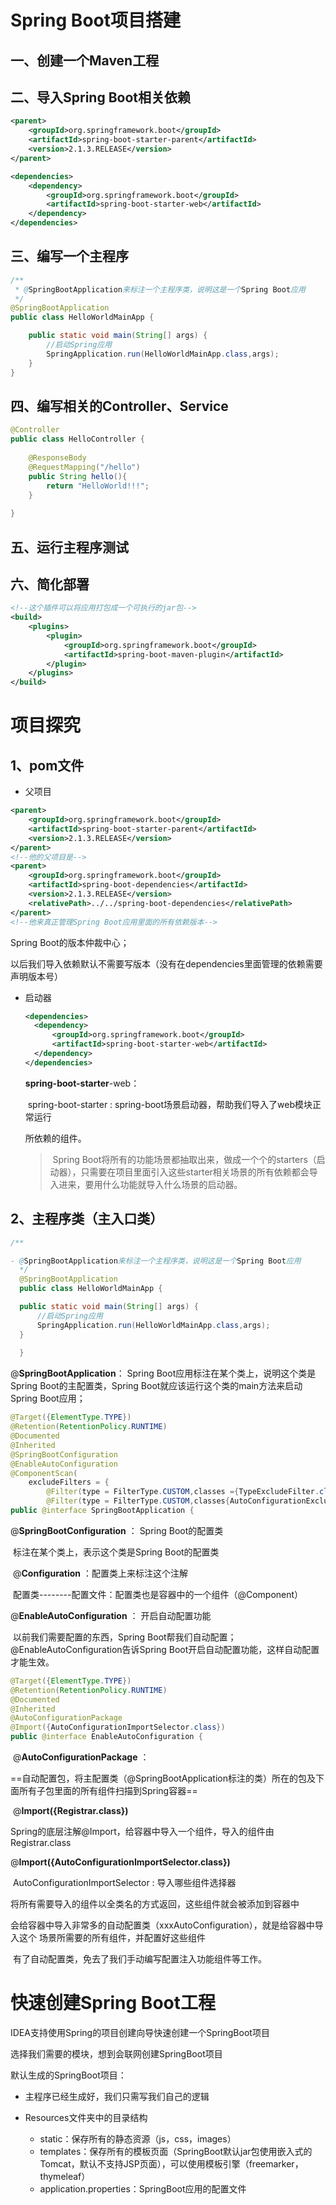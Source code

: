 # **Spring Boot项目搭建**

## 一、创建一个Maven工程

## 二、导入Spring Boot相关依赖

```xml
<parent>
	<groupId>org.springframework.boot</groupId>
	<artifactId>spring-boot-starter-parent</artifactId>
	<version>2.1.3.RELEASE</version>
</parent>

<dependencies>
	<dependency>
		<groupId>org.springframework.boot</groupId>
		<artifactId>spring-boot-starter-web</artifactId>
	</dependency>
</dependencies>
```



## 三、编写一个主程序

```java
/**
 * @SpringBootApplication来标注一个主程序类，说明这是一个Spring Boot应用
 */
@SpringBootApplication
public class HelloWorldMainApp {

    public static void main(String[] args) {
        //启动Spring应用
        SpringApplication.run(HelloWorldMainApp.class,args);
    }
}
```

## 四、编写相关的Controller、Service

```java
@Controller
public class HelloController {
    
    @ResponseBody
    @RequestMapping("/hello")
    public String hello(){
        return "HelloWorld!!!";
    }
    
}
```



## 五、运行主程序测试

## 六、简化部署

```xml
<!--这个插件可以将应用打包成一个可执行的jar包-->
<build>
	<plugins>
		<plugin>
			<groupId>org.springframework.boot</groupId>
			<artifactId>spring-boot-maven-plugin</artifactId>
		</plugin>
	</plugins>
</build>
```



# **项目探究**

## 1、pom文件

- 父项目

```xml
<parent>
	<groupId>org.springframework.boot</groupId>
	<artifactId>spring-boot-starter-parent</artifactId>
	<version>2.1.3.RELEASE</version>
</parent>
<!--他的父项目是-->
<parent>
	<groupId>org.springframework.boot</groupId>
	<artifactId>spring-boot-dependencies</artifactId>
	<version>2.1.3.RELEASE</version>
	<relativePath>../../spring-boot-dependencies</relativePath>
</parent>
<!--他来真正管理Spring Boot应用里面的所有依赖版本-->
```

Spring Boot的版本仲裁中心；

以后我们导入依赖默认不需要写版本（没有在dependencies里面管理的依赖需要声明版本号）

- 启动器

  ```xml
  <dependencies>
  	<dependency>
  		<groupId>org.springframework.boot</groupId>
  		<artifactId>spring-boot-starter-web</artifactId>
  	</dependency>
  </dependencies>
  ```

  **spring-boot-starter**-web：

  ​	spring-boot-starter : spring-boot场景启动器，帮助我们导入了web模块正常运行

  所依赖的组件。

  > ​	Spring Boot将所有的功能场景都抽取出来，做成一个个的starters（启动器），只需要在项目里面引入这些starter相关场景的所有依赖都会导入进来，要用什么功能就导入什么场景的启动器。

## 2、主程序类（主入口类）

```java
/**

- @SpringBootApplication来标注一个主程序类，说明这是一个Spring Boot应用
  */
  @SpringBootApplication
  public class HelloWorldMainApp {

  public static void main(String[] args) {
      //启动Spring应用
      SpringApplication.run(HelloWorldMainApp.class,args);
  }
      
  }
```



@**SpringBootApplication**： Spring Boot应用标注在某个类上，说明这个类是Spring Boot的主配置类，Spring Boot就应该运行这个类的main方法来启动Spring Boot应用；

```java
@Target({ElementType.TYPE})
@Retention(RetentionPolicy.RUNTIME)
@Documented
@Inherited
@SpringBootConfiguration
@EnableAutoConfiguration
@ComponentScan(
    excludeFilters = {
        @Filter(type = FilterType.CUSTOM,classes ={TypeExcludeFilter.class}), 
        @Filter(type = FilterType.CUSTOM,classes{AutoConfigurationExcludeFilter.class})})
public @interface SpringBootApplication {
```

@**SpringBootConfiguration** ： Spring Boot的配置类

​	标注在某个类上，表示这个类是Spring Boot的配置类

​	@**Configuration** ：配置类上来标注这个注解

​		配置类--------配置文件：配置类也是容器中的一个组件（@Component）

@**EnableAutoConfiguration** ： 开启自动配置功能

​	以前我们需要配置的东西，Spring Boot帮我们自动配置；@EnableAutoConfiguration告诉Spring Boot开启自动配置功能，这样自动配置才能生效。

```java
@Target({ElementType.TYPE})
@Retention(RetentionPolicy.RUNTIME)
@Documented
@Inherited
@AutoConfigurationPackage
@Import({AutoConfigurationImportSelector.class})
public @interface EnableAutoConfiguration {
```

​	@**AutoConfigurationPackage** ： 

​		==自动配置包，将主配置类（@SpringBootApplication标注的类）所在的包及下面所有子包里面的所有组件扫描到Spring容器==

​		@**Import({Registrar.class})**

​		Spring的底层注解@Import，给容器中导入一个组件，导入的组件由Registrar.class

​	@**Import({AutoConfigurationImportSelector.class})** 

​		AutoConfigurationImportSelector : 导入哪些组件选择器

​		将所有需要导入的组件以全类名的方式返回，这些组件就会被添加到容器中

​		会给容器中导入非常多的自动配置类（xxxAutoConfiguration），就是给容器中导入这个	场景所需要的所有组件，并配置好这些组件	

​	有了自动配置类，免去了我们手动编写配置注入功能组件等工作。

# 快速创建Spring Boot工程

IDEA支持使用Spring的项目创建向导快速创建一个SpringBoot项目

选择我们需要的模块，想到会联网创建SpringBoot项目

默认生成的SpringBoot项目：

-   主程序已经生成好，我们只需写我们自己的逻辑

-   Resources文件夹中的目录结构

    -   static：保存所有的静态资源（js，css，images）
    -   templates：保存所有的模板页面（SpringBoot默认jar包使用嵌入式的Tomcat，默认不支持JSP页面），可以使用模板引擎（freemarker，thymeleaf）
    -   application.properties：SpringBoot应用的配置文件

    



​		

​	

